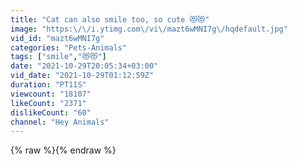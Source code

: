 ```yaml
---
title: "Cat can also smile too, so cute 😻😻"
image: "https:\/\/i.ytimg.com\/vi\/mazt6wMNI7g\/hqdefault.jpg"
vid_id: "mazt6wMNI7g"
categories: "Pets-Animals"
tags: ["smile","😻😻"]
date: "2021-10-29T20:05:34+03:00"
vid_date: "2021-10-29T01:12:59Z"
duration: "PT11S"
viewcount: "18107"
likeCount: "2371"
dislikeCount: "60"
channel: "Hey Animals"
---
```

{% raw %}{% endraw %}
